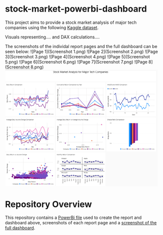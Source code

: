 # stock-market-powerbi-dashboard

This project aims to provide a stock market analysis of major tech companies using the following [Kaggle dataset](https://www.kaggle.com/datasets/saketk511/2019-2024-us-stock-market-data). 

Visuals representing.... and DAX calculations....

The screenshots of the individal report pages and the full dashboard can be seen below:
![Page 1](Screenshot 1.png)
![Page 2](Screenshot 2.png)
![Page 3](Screenshot 3.png)
![Page 4](Screenshot 4.png)
![Page 5](Screenshot 5.png)
![Page 6](Screenshot 6.png)
![Page 7](Screenshot 7.png)
![Page 8](Screenshot 8.png)
![Dashboard](Full%20Dashboard.png)

# Repository Overview
This repository contains a [PowerBi file](stockmarket.pbix) used to create the report and dashboard above, screenshots of each report page and a [screenshot of the full dashboard](Full%20Dashboard.png).

